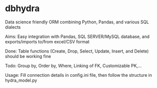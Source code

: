 # dbhydra
Data science friendly ORM combining Python, Pandas, and various SQL dialects

Aims: Easy integration with Pandas, SQL SERVER/MySQL database, and exports/imports to/from excel/CSV format

Done: Table functions (Create, Drop, Select, Update, Insert, and Delete) should be working fine

Todo: Group by, Order by, Where, Linking of FK, Customizable PK,...

Usage: Fill connection details in config.ini file, then follow the structure in hydra_model.py
